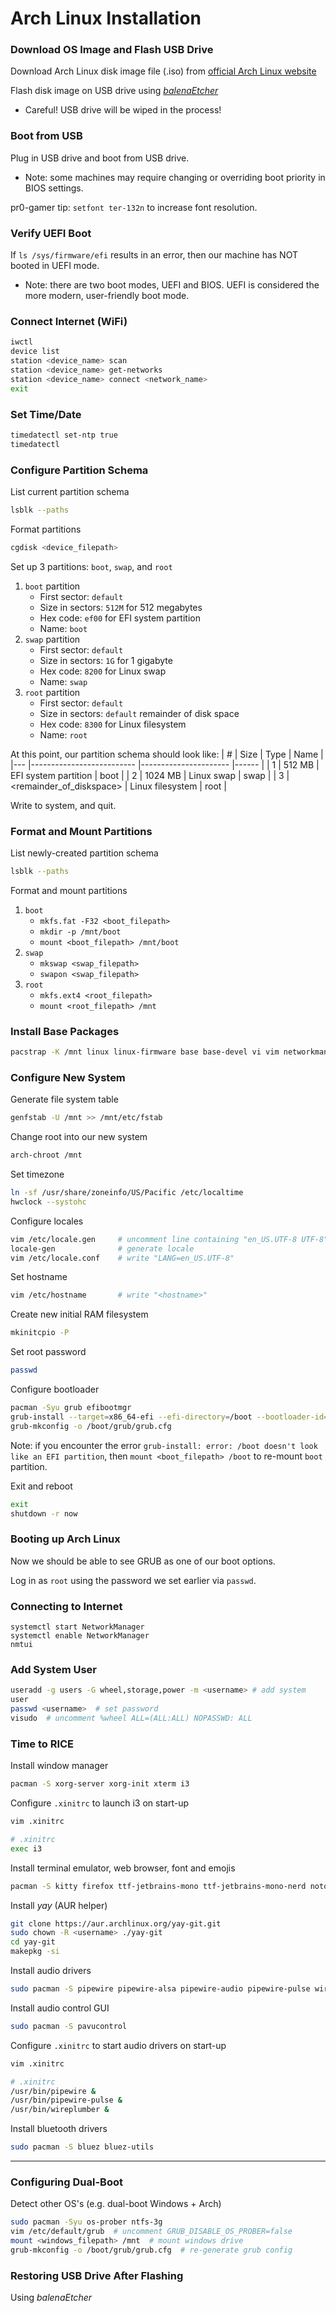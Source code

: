 # Arch Linux Installation

### Download OS Image and Flash USB Drive
Download Arch Linux disk image file (.iso) from [official Arch Linux website](https://archlinux.org/download/)

Flash disk image on USB drive using [*balenaEtcher*](https://www.balena.io/etcher/)
- Careful! USB drive will be wiped in the process!

### Boot from USB
Plug in USB drive and boot from USB drive.
- Note: some machines may require changing or overriding boot priority
  in BIOS settings.

pr0-gamer tip: `setfont ter-132n` to increase font resolution.

### Verify UEFI Boot
If `ls /sys/firmware/efi` results in an error, then our machine has
NOT booted in UEFI mode.
- Note: there are two boot modes, UEFI and BIOS. UEFI is considered
the more modern, user-friendly boot mode.

### Connect Internet (WiFi)
```bash
iwctl
device list
station <device_name> scan
station <device_name> get-networks
station <device_name> connect <network_name>
exit
```

### Set Time/Date
```bash
timedatectl set-ntp true
timedatectl
```

### Configure Partition Schema
List current partition schema
```bash
lsblk --paths
```

Format partitions
```bash
cgdisk <device_filepath>
```

Set up 3 partitions: `boot`, `swap`, and `root`
1. `boot` partition
    - First sector: `default`
    - Size in sectors: `512M` for 512 megabytes
    - Hex code: `ef00` for EFI system partition
    - Name: `boot`
2. `swap` partition
    - First sector: `default`
    - Size in sectors: `1G` for 1 gigabyte
    - Hex code: `8200` for Linux swap
    - Name: `swap`
3. `root` partition
    - First sector: `default`
    - Size in sectors: `default` remainder of disk space
    - Hex code: `8300` for Linux filesystem
    - Name: `root`

At this point, our partition schema should look like:
| # 	| Size                     	| Type                 	| Name 	|
|---	|--------------------------	|----------------------	|------	|
| 1 	| 512 MB                    | EFI system partition 	| boot 	|
| 2 	| 1024 MB                   | Linux swap           	| swap 	|
| 3 	| <remainder_of_diskspace> 	| Linux filesystem     	| root 	|

Write to system, and quit.

### Format and Mount Partitions
List newly-created partition schema
```bash
lsblk --paths
```

Format and mount partitions
1. `boot`
    - `mkfs.fat -F32 <boot_filepath>`
    - `mkdir -p /mnt/boot`
    - `mount <boot_filepath> /mnt/boot`
2. `swap`
    - `mkswap <swap_filepath>`
    - `swapon <swap_filepath>`
3. `root`
    - `mkfs.ext4 <root_filepath>`
    - `mount <root_filepath> /mnt`

### Install Base Packages
```bash
pacstrap -K /mnt linux linux-firmware base base-devel vi vim networkmanager network-manager-applet git 
```

### Configure New System
Generate file system table
```bash
genfstab -U /mnt >> /mnt/etc/fstab
```

Change root into our new system
```bash
arch-chroot /mnt
```

Set timezone
```bash
ln -sf /usr/share/zoneinfo/US/Pacific /etc/localtime
hwclock --systohc
```

Configure locales
```bash
vim /etc/locale.gen     # uncomment line containing "en_US.UTF-8 UTF-8"
locale-gen              # generate locale
vim /etc/locale.conf    # write "LANG=en_US.UTF-8"
```

Set hostname
```bash
vim /etc/hostname       # write "<hostname>"
```

Create new initial RAM filesystem
```bash
mkinitcpio -P
```

Set root password
```bash
passwd
```

Configure bootloader
```bash
pacman -Syu grub efibootmgr
grub-install --target=x86_64-efi --efi-directory=/boot --bootloader-id=GRUB
grub-mkconfig -o /boot/grub/grub.cfg
```
Note: if you encounter the error `grub-install: error: /boot doesn't
look like an EFI partition`, then `mount <boot_filepath> /boot` to
re-mount `boot` partition.

Exit and reboot
```bash
exit
shutdown -r now
```

### Booting up Arch Linux
Now we should be able to see GRUB as one of our boot options.

Log in as `root` using the password we set earlier via `passwd`.

### Connecting to Internet
```bas
systemctl start NetworkManager
systemctl enable NetworkManager
nmtui
```

### Add System User
```bash
useradd -g users -G wheel,storage,power -m <username> # add system
user
passwd <username>  # set password
visudo  # uncomment %wheel ALL=(ALL:ALL) NOPASSWD: ALL
```

### Time to RICE
Install window manager
```bash
pacman -S xorg-server xorg-init xterm i3
```

Configure `.xinitrc` to launch i3 on start-up
```bash
vim .xinitrc

# .xinitrc
exec i3
```

Install terminal emulator, web browser, font and emojis
```bash
pacman -S kitty firefox ttf-jetbrains-mono ttf-jetbrains-mono-nerd noto-fonts-emoji
```

Install *yay* (AUR helper)
```bash
git clone https://aur.archlinux.org/yay-git.git
sudo chown -R <username> ./yay-git
cd yay-git
makepkg -si
```

Install audio drivers
```bash
sudo pacman -S pipewire pipewire-alsa pipewire-audio pipewire-pulse wireplumber sof-firmware alsa-ucm-conf
```

Install audio control GUI
```bash
sudo pacman -S pavucontrol
```

Configure `.xinitrc` to start audio drivers on start-up
```bash
vim .xinitrc

# .xinitrc 
/usr/bin/pipewire &
/usr/bin/pipewire-pulse &
/usr/bin/wireplumber &
```

Install bluetooth drivers
```bash
sudo pacman -S bluez bluez-utils
```

---

### Configuring Dual-Boot
Detect other OS's (e.g. dual-boot Windows + Arch)
```bash
sudo pacman -Syu os-prober ntfs-3g
vim /etc/default/grub  # uncomment GRUB_DISABLE_OS_PROBER=false
mount <windows_filepath> /mnt  # mount windows drive
grub-mkconfig -o /boot/grub/grub.cfg  # re-generate grub config
```

### Restoring USB Drive After Flashing
Using *balenaEtcher*

